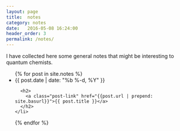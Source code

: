```yaml
---
layout: page
title:  notes
category: notes
date:   2016-05-08 16:24:00
header_order: 3
permalink: /notes/
---
```


I have collected here some general notes that might be interesting to quantum chemists.

<ul class="post-list">
  {% for post in site.notes %}
    <li>
      <span class="post-meta">{{ post.date | date: "%b %-d, %Y" }}</span>

      <h2>
        <a class="post-link" href="{{post.url | prepend: site.basurl}}">{{ post.title }}</a>
      </h2>
    </li>
  {% endfor %}
</ul>
